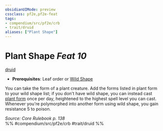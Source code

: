 ```yaml
---
obsidianUIMode: preview
cssclass: pf2e,pf2e-feat
tags:
- compendium/src/pf2e/crb
- trait/druid
aliases: ["Plant Shape"]
---
```

# Plant Shape  *Feat 10*  
[druid](Reference/Rules/Traits/druid.md "Druid Class Trait")  

- **Prerequisites**: Leaf order or [Wild Shape](Reference/Compendium/Feats/wild-shape.md)

You can take the form of a plant creature. Add the forms listed in plant form to your wild shape list; if you don't have wild shape, you can instead cast [plant form](plant-form.md) once per day, heightened to the highest spell level you can cast. Whenever you're polymorphed into another form using wild shape, you gain resistance 5 to poison.

*Source: Core Rulebook p. 138*  
%% #compendium/src/pf2e/crb #trait/druid %%